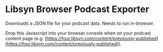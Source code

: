 # Libsyn Browser Podcast Exporter

Downloads a JSON file for your podcast data. Needs to run in-browser.

Drop this Javascript into your browser console when on your podcast content page (e.g. [https://four.libsyn.com/content/previously-published](https://four.libsyn.com/content/previously-published)).
